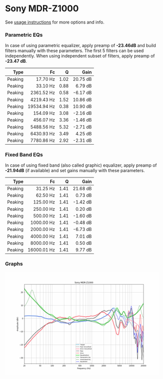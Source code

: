 # Sony MDR-Z1000
See [usage instructions](https://github.com/jaakkopasanen/AutoEq#usage) for more options and info.

### Parametric EQs
In case of using parametric equalizer, apply preamp of **-23.46dB** and build filters manually
with these parameters. The first 5 filters can be used independently.
When using independent subset of filters, apply preamp of **-23.47 dB**.

| Type    | Fc          |    Q | Gain     |
|--------:|------------:|-----:|---------:|
| Peaking | 17.70 Hz    | 1.02 | 20.75 dB |
| Peaking | 33.10 Hz    | 0.88 | 6.79 dB  |
| Peaking | 2361.52 Hz  | 0.58 | -6.17 dB |
| Peaking | 4219.43 Hz  | 1.52 | 10.86 dB |
| Peaking | 19534.94 Hz | 0.38 | 10.90 dB |
| Peaking | 154.09 Hz   | 3.08 | -2.16 dB |
| Peaking | 456.07 Hz   | 3.36 | -1.46 dB |
| Peaking | 5488.56 Hz  | 5.32 | -2.71 dB |
| Peaking | 6430.93 Hz  | 3.49 | 4.25 dB  |
| Peaking | 7780.86 Hz  | 2.92 | -2.31 dB |

### Fixed Band EQs
In case of using fixed band (also called graphic) equalizer, apply preamp of **-21.94dB**
(if available) and set gains manually with these parameters.

| Type    | Fc          |    Q | Gain     |
|--------:|------------:|-----:|---------:|
| Peaking | 31.25 Hz    | 1.41 | 21.68 dB |
| Peaking | 62.50 Hz    | 1.41 | 0.73 dB  |
| Peaking | 125.00 Hz   | 1.41 | -1.42 dB |
| Peaking | 250.00 Hz   | 1.41 | 0.20 dB  |
| Peaking | 500.00 Hz   | 1.41 | -1.60 dB |
| Peaking | 1000.00 Hz  | 1.41 | -0.48 dB |
| Peaking | 2000.00 Hz  | 1.41 | -6.73 dB |
| Peaking | 4000.00 Hz  | 1.41 | 7.01 dB  |
| Peaking | 8000.00 Hz  | 1.41 | 0.50 dB  |
| Peaking | 16000.01 Hz | 1.41 | 9.77 dB  |

### Graphs
![](./Sony%20MDR-Z1000.png)